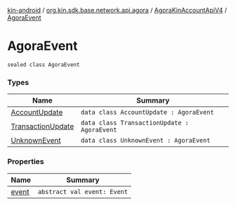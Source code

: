 [kin-android](../../../index.md) / [org.kin.sdk.base.network.api.agora](../../index.md) / [AgoraKinAccountApiV4](../index.md) / [AgoraEvent](./index.md)

# AgoraEvent

`sealed class AgoraEvent`

### Types

| Name | Summary |
|---|---|
| [AccountUpdate](-account-update/index.md) | `data class AccountUpdate : AgoraEvent` |
| [TransactionUpdate](-transaction-update/index.md) | `data class TransactionUpdate : AgoraEvent` |
| [UnknownEvent](-unknown-event/index.md) | `data class UnknownEvent : AgoraEvent` |

### Properties

| Name | Summary |
|---|---|
| [event](event.md) | `abstract val event: Event` |
